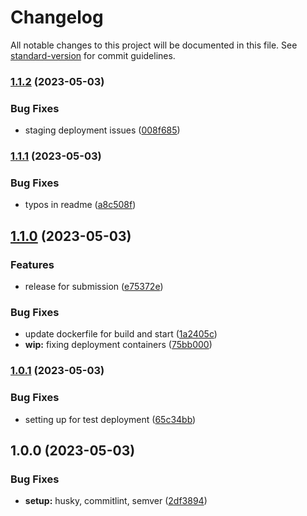 # Changelog

All notable changes to this project will be documented in this file. See [standard-version](https://github.com/conventional-changelog/standard-version) for commit guidelines.

### [1.1.2](https://github.com/Bankole2000/tonic-challenge/compare/v1.1.1...v1.1.2) (2023-05-03)


### Bug Fixes

* staging deployment issues ([008f685](https://github.com/Bankole2000/tonic-challenge/commit/008f685fde6741b59c9a52c5c062acff38e5ac26))

### [1.1.1](https://github.com/Bankole2000/tonic-challenge/compare/v1.1.0...v1.1.1) (2023-05-03)


### Bug Fixes

* typos in readme ([a8c508f](https://github.com/Bankole2000/tonic-challenge/commit/a8c508f17daa0b500b8f75b28758849e385e4c77))

## [1.1.0](https://github.com/Bankole2000/tonic-challenge/compare/v1.0.1...v1.1.0) (2023-05-03)


### Features

* release for submission ([e75372e](https://github.com/Bankole2000/tonic-challenge/commit/e75372e2449c1038a68d5e9c583e1c1a66c75a08))


### Bug Fixes

* update dockerfile for build and start ([1a2405c](https://github.com/Bankole2000/tonic-challenge/commit/1a2405cdf1ad8290c9ecb0c3ed5dc393bce8fd6f))
* **wip:** fixing deployment containers ([75bb000](https://github.com/Bankole2000/tonic-challenge/commit/75bb00053b59665b4b7ba8deafca77d141cbb74a))

### [1.0.1](https://github.com/Bankole2000/tonic-challenge/compare/v1.0.0...v1.0.1) (2023-05-03)


### Bug Fixes

* setting up for test deployment ([65c34bb](https://github.com/Bankole2000/tonic-challenge/commit/65c34bb83471ecaa83dc1cb481dfceb44d5cdec0))

## 1.0.0 (2023-05-03)


### Bug Fixes

* **setup:** husky, commitlint, semver ([2df3894](https://github.com/Bankole2000/tonic-challenge/commit/2df3894b589ae4d522af69f53a1483fb04a10861))
